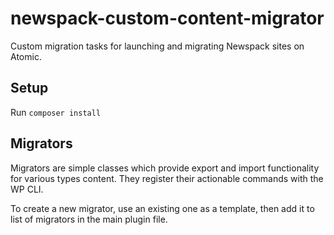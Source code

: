 # newspack-custom-content-migrator
Custom migration tasks for launching and migrating Newspack sites on Atomic.

## Setup

Run `composer install`

## Migrators

Migrators are simple classes which provide export and import functionality for various types content. They register their actionable commands with the WP CLI.

To create a new migrator, use an existing one as a template, then add it to list of migrators in the main plugin file.

